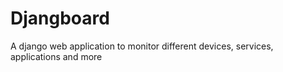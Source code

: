 # Djangboard
A django web application to monitor different devices, services, applications and more

